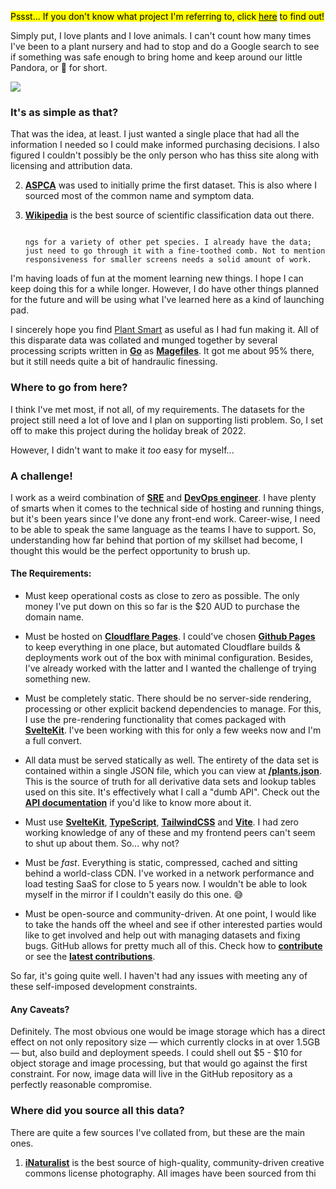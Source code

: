 <mark>Pssst... If you don't know what project I'm referring to, click </mark> [<mark>here</mark>](https://plantsm.art) <mark>to find out!</mark>

Simply put, I love plants and I love animals. I can't count how many times I've been to a plant nursery and had to stop and do a Google search to see if something was safe enough to bring home and keep around our little Pandora, or 🐼 for short.

![](https://cdn.hashnode.com/res/hashnode/image/upload/v1673148005641/641ed4fd-db08-40d0-b3c8-daa692b9700a.png)

### **It's as simple as that?**

That was the idea, at least. I just wanted a single place that had all the information I needed so I could make informed purchasing decisions. I also figured I couldn't possibly be the only person who has thiss site along with licensing and attribution data.
    
2. [**ASPCA**](https://www.aspca.org/) was used to initially prime the first dataset. This is also where I sourced most of the common name and symptom data.
    
3. [**Wikipedia**](https://en.wikipedia.org/wiki/Plant) is the best source of scientific classification data out there.
    
                                                                                                                                                                                                             ngs for a variety of other pet species. I already have the data; just need to go through it with a fine-toothed comb. Not to mention responsiveness for smaller screens needs a solid amount of work.

I'm having loads of fun at the moment learning new things. I hope I can keep doing this for a while longer. However, I do have other things planned for the future and will be using what I've learned here as a kind of launching pad.

I sincerely hope you find [Plant Smart](https://plantsm.art) as useful as I had fun making it.
All of this disparate data was collated and munged together by several processing scripts written in [**Go**](https://go.dev/) as [**Magefiles**](https://magefile.org/). It got me about 95% there, but it still needs quite a bit of handraulic finessing.

### **Where to go from here?**

I think I've met most, if not all, of my requirements. The datasets for the project still need a lot of love and I plan on supporting listi problem. So, I set off to make this project during the holiday break of 2022.

However, I didn't want to make it *too* easy for myself...

### **A challenge!**

I work as a weird combination of [**SRE**](https://en.wikipedia.org/wiki/Site_reliability_engineering) and [**DevOps engineer**](https://en.wikipedia.org/wiki/DevOps). I have plenty of smarts when it comes to the technical side of hosting and running things, but it's been years since I've done any front-end work. Career-wise, I need to be able to speak the same language as the teams I have to support. So, understanding how far behind that portion of my skillset had become, I thought this would be the perfect opportunity to brush up.

#### **The Requirements:**

* Must keep operational costs as close to zero as possible. The only money I've put down on this so far is the $20 AUD to purchase the domain name.
    
* Must be hosted on [**Cloudflare Pages**](https://pages.cloudflare.com/). I could've chosen [**Github Pages**](https://pages.github.com/) to keep everything in one place, but automated Cloudflare builds & deployments work out of the box with minimal configuration. Besides, I've already worked with the latter and I wanted the challenge of trying something new.
    
* Must be completely static. There should be no server-side rendering, processing or other explicit backend dependencies to manage. For this, I use the pre-rendering functionality that comes packaged with [**SvelteKit**](https://kit.svelte.dev/). I've been working with this for only a few weeks now and I'm a full convert.
    
* All data must be served statically as well. The entirety of the data set is contained within a single JSON file, which you can view at [**/plants.json**](https://plantsm.art/plants.json). This is the source of truth for all derivative data sets and lookup tables used on this site. It's effectively what I call a "dumb API". Check out the [**API documentation**](http://localhost:5173/api) if you'd like to know more about it.
    
* Must use [**SvelteKit**](https://kit.svelte.dev/), [**TypeScript**](https://www.typescriptlang.org/), [**TailwindCSS**](https://tailwindcss.com/) and [**Vite**](https://vitejs.dev/). I had zero working knowledge of any of these and my frontend peers can't seem to shut up about them. So... why not?
    
* Must be *fast*. Everything is static, compressed, cached and sitting behind a world-class CDN. I've worked in a network performance and load testing SaaS for close to 5 years now. I wouldn't be able to look myself in the mirror if I couldn't easily do this one. 😅
    
* Must be open-source and community-driven. At one point, I would like to take the hands off the wheel and see if other interested parties would like to get involved and help out with managing datasets and fixing bugs. GitHub allows for pretty much all of this. Check how to [**contribute**](http://plantsm.art/contribute) or see the [**latest contributions**](http://plantsm.art/updates).
    

So far, it's going quite well. I haven't had any issues with meeting any of these self-imposed development constraints.

#### **Any Caveats?**

Definitely. The most obvious one would be image storage which has a direct effect on not only repository size — which currently clocks in at over 1.5GB — but, also build and deployment speeds. I could shell out $5 - $10 for object storage and image processing, but that would go against the first constraint. For now, image data will live in the GitHub repository as a perfectly reasonable compromise.

### **Where did you source all this data?**

There are quite a few sources I've collated from, but these are the main ones.

1. [**iNaturalist**](https://www.inaturalist.org/) is the best source of high-quality, community-driven creative commons license photography. All images have been sourced from thi
